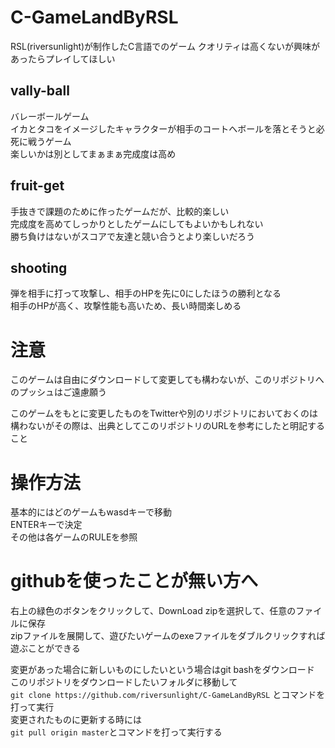 # C-GameLandByRSL
RSL(riversunlight)が制作したC言語でのゲーム
クオリティは高くないが興味があったらプレイしてほしい

## vally-ball
バレーボールゲーム  
イカとタコをイメージしたキャラクターが相手のコートへボールを落とそうと必死に戦うゲーム  
楽しいかは別としてまぁまぁ完成度は高め

##  fruit-get
手抜きで課題のために作ったゲームだが、比較的楽しい  
完成度を高めてしっかりとしたゲームにしてもよいかもしれない  
勝ち負けはないがスコアで友達と競い合うとより楽しいだろう

## shooting
弾を相手に打って攻撃し、相手のHPを先に0にしたほうの勝利となる  
相手のHPが高く、攻撃性能も高いため、長い時間楽しめる

# 注意
このゲームは自由にダウンロードして変更しても構わないが、このリポジトリへのプッシュはご遠慮願う  

このゲームをもとに変更したものをTwitterや別のリポジトリにおいておくのは構わないがその際は、出典としてこのリポジトリのURLを参考にしたと明記すること

# 操作方法
基本的にはどのゲームもwasdキーで移動  
ENTERキーで決定  
その他は各ゲームのRULEを参照

# githubを使ったことが無い方へ
右上の緑色のボタンをクリックして、DownLoad zipを選択して、任意のファイルに保存  
zipファイルを展開して、遊びたいゲームのexeファイルをダブルクリックすれば遊ぶことができる

変更があった場合に新しいものにしたいという場合はgit bashをダウンロード  
このリポジトリをダウンロードしたいフォルダに移動して  
`git clone https://github.com/riversunlight/C-GameLandByRSL`
とコマンドを打って実行  
変更されたものに更新する時には  
`git pull origin master`とコマンドを打って実行する


